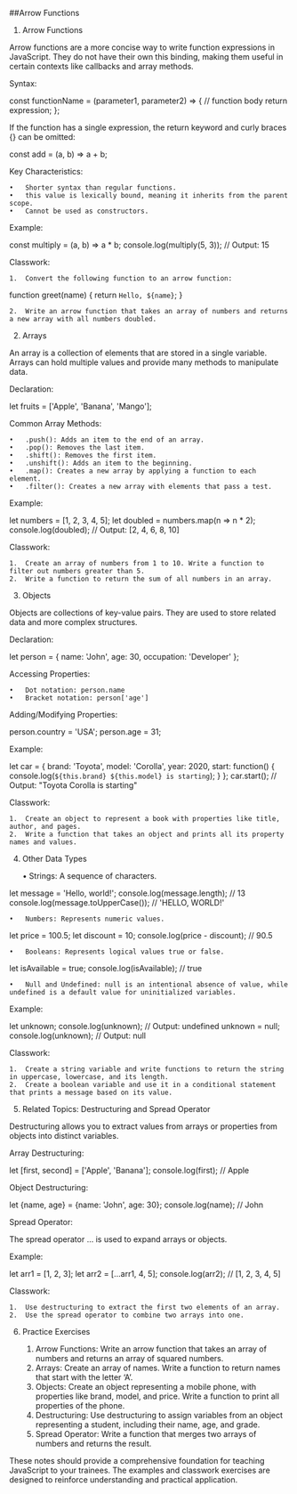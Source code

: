 ##Arrow Functions
1. Arrow Functions

Arrow functions are a more concise way to write function expressions in JavaScript. They do not have their own this binding, making them useful in certain contexts like callbacks and array methods.

Syntax:

const functionName = (parameter1, parameter2) => {
  // function body
  return expression;
};

If the function has a single expression, the return keyword and curly braces {} can be omitted:

const add = (a, b) => a + b;

Key Characteristics:

	•	Shorter syntax than regular functions.
	•	this value is lexically bound, meaning it inherits from the parent scope.
	•	Cannot be used as constructors.

Example:

const multiply = (a, b) => a * b;
console.log(multiply(5, 3)); // Output: 15

Classwork:

	1.	Convert the following function to an arrow function:

function greet(name) {
  return `Hello, ${name}`;
}


	2.	Write an arrow function that takes an array of numbers and returns a new array with all numbers doubled.

2. Arrays

An array is a collection of elements that are stored in a single variable. Arrays can hold multiple values and provide many methods to manipulate data.

Declaration:

let fruits = ['Apple', 'Banana', 'Mango'];

Common Array Methods:

	•	.push(): Adds an item to the end of an array.
	•	.pop(): Removes the last item.
	•	.shift(): Removes the first item.
	•	.unshift(): Adds an item to the beginning.
	•	.map(): Creates a new array by applying a function to each element.
	•	.filter(): Creates a new array with elements that pass a test.

Example:

let numbers = [1, 2, 3, 4, 5];
let doubled = numbers.map(n => n * 2);
console.log(doubled); // Output: [2, 4, 6, 8, 10]

Classwork:

	1.	Create an array of numbers from 1 to 10. Write a function to filter out numbers greater than 5.
	2.	Write a function to return the sum of all numbers in an array.

3. Objects

Objects are collections of key-value pairs. They are used to store related data and more complex structures.

Declaration:

let person = {
  name: 'John',
  age: 30,
  occupation: 'Developer'
};

Accessing Properties:

	•	Dot notation: person.name
	•	Bracket notation: person['age']

Adding/Modifying Properties:

person.country = 'USA';
person.age = 31;

Example:

let car = {
  brand: 'Toyota',
  model: 'Corolla',
  year: 2020,
  start: function() {
    console.log(`${this.brand} ${this.model} is starting`);
  }
};
car.start(); // Output: "Toyota Corolla is starting"

Classwork:

	1.	Create an object to represent a book with properties like title, author, and pages.
	2.	Write a function that takes an object and prints all its property names and values.

4. Other Data Types

	•	Strings: A sequence of characters.

let message = 'Hello, world!';
console.log(message.length); // 13
console.log(message.toUpperCase()); // 'HELLO, WORLD!'


	•	Numbers: Represents numeric values.

let price = 100.5;
let discount = 10;
console.log(price - discount); // 90.5


	•	Booleans: Represents logical values true or false.

let isAvailable = true;
console.log(isAvailable); // true


	•	Null and Undefined: null is an intentional absence of value, while undefined is a default value for uninitialized variables.

Example:

let unknown;
console.log(unknown); // Output: undefined
unknown = null;
console.log(unknown); // Output: null

Classwork:

	1.	Create a string variable and write functions to return the string in uppercase, lowercase, and its length.
	2.	Create a boolean variable and use it in a conditional statement that prints a message based on its value.

5. Related Topics: Destructuring and Spread Operator

Destructuring allows you to extract values from arrays or properties from objects into distinct variables.

Array Destructuring:

let [first, second] = ['Apple', 'Banana'];
console.log(first); // Apple

Object Destructuring:

let {name, age} = {name: 'John', age: 30};
console.log(name); // John

Spread Operator:

The spread operator ... is used to expand arrays or objects.

Example:

let arr1 = [1, 2, 3];
let arr2 = [...arr1, 4, 5];
console.log(arr2); // [1, 2, 3, 4, 5]

Classwork:

	1.	Use destructuring to extract the first two elements of an array.
	2.	Use the spread operator to combine two arrays into one.

6. Practice Exercises

	1.	Arrow Functions: Write an arrow function that takes an array of numbers and returns an array of squared numbers.
	2.	Arrays: Create an array of names. Write a function to return names that start with the letter ‘A’.
	3.	Objects: Create an object representing a mobile phone, with properties like brand, model, and price. Write a function to print all properties of the phone.
	4.	Destructuring: Use destructuring to assign variables from an object representing a student, including their name, age, and grade.
	5.	Spread Operator: Write a function that merges two arrays of numbers and returns the result.

These notes should provide a comprehensive foundation for teaching JavaScript to your trainees. The examples and classwork exercises are designed to reinforce understanding and practical application.
